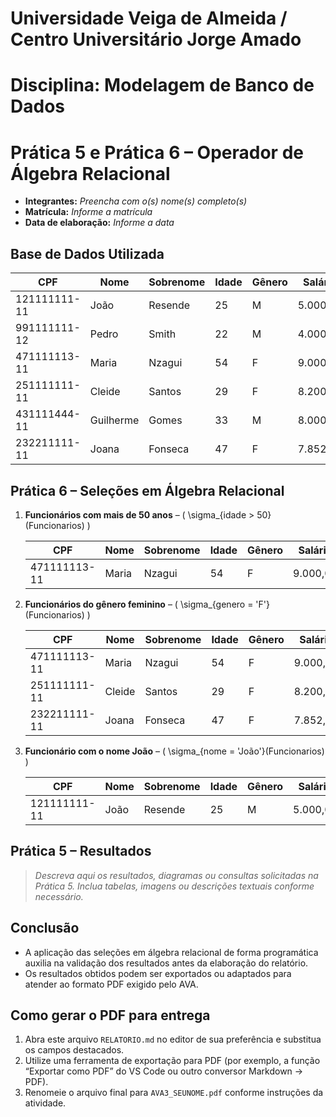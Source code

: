 # Universidade Veiga de Almeida / Centro Universitário Jorge Amado
# Disciplina: Modelagem de Banco de Dados
# Prática 5 e Prática 6 – Operador de Álgebra Relacional

- **Integrantes:** _Preencha com o(s) nome(s) completo(s)_
- **Matrícula:** _Informe a matrícula_
- **Data de elaboração:** _Informe a data_

## Base de Dados Utilizada

| CPF           | Nome     | Sobrenome | Idade | Gênero | Salário |
|---------------|----------|-----------|-------|--------|---------|
| 121111111-11  | João     | Resende   | 25    | M      | 5.000,00 |
| 991111111-12  | Pedro    | Smith     | 22    | M      | 4.000,00 |
| 471111113-11  | Maria    | Nzagui    | 54    | F      | 9.000,00 |
| 251111111-11  | Cleide   | Santos    | 29    | F      | 8.200,00 |
| 431111444-11  | Guilherme| Gomes     | 33    | M      | 8.000,00 |
| 232211111-11  | Joana    | Fonseca   | 47    | F      | 7.852,00 |

## Prática 6 – Seleções em Álgebra Relacional

1. **Funcionários com mais de 50 anos** – \( \sigma_{idade > 50}(Funcionarios) \)

   | CPF           | Nome  | Sobrenome | Idade | Gênero | Salário |
   |---------------|-------|-----------|-------|--------|---------|
   | 471111113-11  | Maria | Nzagui    | 54    | F      | 9.000,00 |

2. **Funcionários do gênero feminino** – \( \sigma_{genero = 'F'}(Funcionarios) \)

   | CPF           | Nome   | Sobrenome | Idade | Gênero | Salário |
   |---------------|--------|-----------|-------|--------|---------|
   | 471111113-11  | Maria  | Nzagui    | 54    | F      | 9.000,00 |
   | 251111111-11  | Cleide | Santos    | 29    | F      | 8.200,00 |
   | 232211111-11  | Joana  | Fonseca   | 47    | F      | 7.852,00 |

3. **Funcionário com o nome João** – \( \sigma_{nome = 'João'}(Funcionarios) \)

   | CPF          | Nome | Sobrenome | Idade | Gênero | Salário |
   |--------------|------|-----------|-------|--------|---------|
   | 121111111-11 | João | Resende   | 25    | M      | 5.000,00 |

## Prática 5 – Resultados

> _Descreva aqui os resultados, diagramas ou consultas solicitadas na Prática 5. Inclua tabelas, imagens ou descrições textuais conforme necessário._

## Conclusão

- A aplicação das seleções em álgebra relacional de forma programática auxilia na validação dos resultados antes da elaboração do relatório.
- Os resultados obtidos podem ser exportados ou adaptados para atender ao formato PDF exigido pelo AVA.

## Como gerar o PDF para entrega

1. Abra este arquivo `RELATORIO.md` no editor de sua preferência e substitua os campos destacados.
2. Utilize uma ferramenta de exportação para PDF (por exemplo, a função “Exportar como PDF” do VS Code ou outro conversor Markdown → PDF).
3. Renomeie o arquivo final para `AVA3_SEUNOME.pdf` conforme instruções da atividade.
